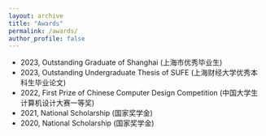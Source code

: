 ```yaml
---
layout: archive
title: "Awards"
permalink: /awards/
author_profile: false
---
```


* 2023, Outstanding Graduate of Shanghai (上海市优秀毕业生)
* 2023, Outstanding Undergraduate Thesis of SUFE (上海财经大学优秀本科生毕业论文)
* 2022, First Prize of Chinese Computer Design Competition (中国大学生计算机设计大赛一等奖)
* 2021, National Scholarship (国家奖学金)
* 2020, National Scholarship (国家奖学金)
